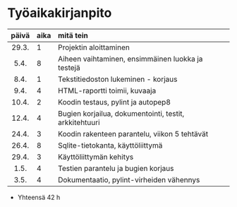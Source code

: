 # Työaikakirjanpito

| päivä | aika | mitä tein  |
| :----:|:-----| :-----|
| 29.3. | 1    | Projektin aloittaminen |
| 5.4.  | 8    | Aiheen vaihtaminen, ensimmäinen luokka ja testejä |
| 8.4.  | 1    | Tekstitiedoston lukeminen - korjaus |
| 9.4.  | 4    | HTML-raportti toimii, kuvaaja |
| 10.4. | 2    | Koodin testaus, pylint ja autopep8 |
| 12.4. | 4    | Bugien korjailua, dokumentointi, testit, arkkitehtuuri |
| 24.4. | 3    | Koodin rakenteen parantelu, viikon 5 tehtävät |
| 26.4. | 8    | Sqlite-tietokanta, käyttöliittymä |
| 29.4. | 3    | Käyttöliittymän kehitys |
| 1.5.  | 4    | Testien parantelu ja bugien korjaus |
| 3.5.  | 4    | Dokumentaatio, pylint-virheiden vähennys |

* Yhteensä 42 h
